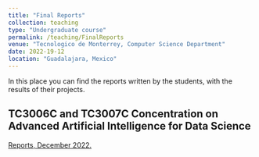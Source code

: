 ```yaml
---
title: "Final Reports"
collection: teaching
type: "Undergraduate course"
permalink: /teaching/FinalReports
venue: "Tecnologico de Monterrey, Computer Science Department"
date: 2022-19-12
location: "Guadalajara, Mexico"
---
```


In this place you can find the reports written by the students, with the results of their projects.

## TC3006C and TC3007C Concentration on Advanced Artificial Intelligence for Data Science

[Reports, December 2022.](/files/ConcIA2022.pdf) 

